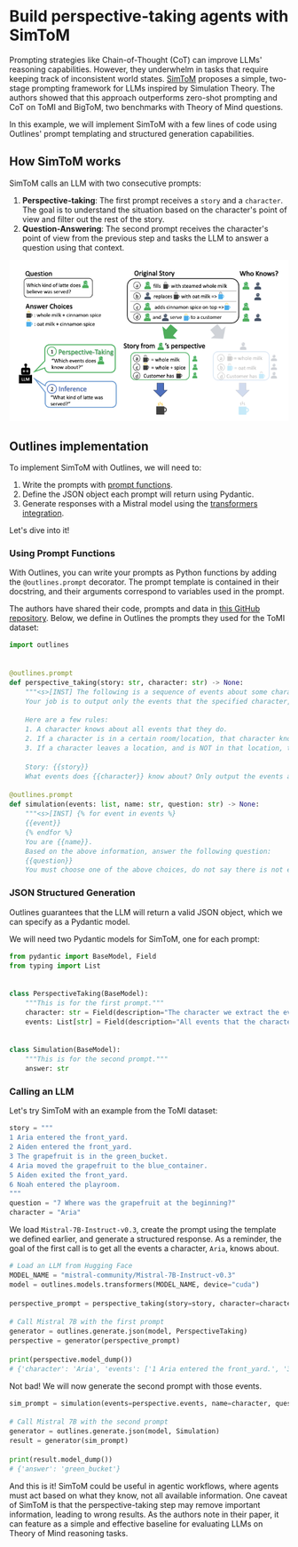 # Build perspective-taking agents with SimToM

Prompting strategies like Chain-of-Thought (CoT) can improve LLMs' reasoning capabilities. However, they underwhelm in tasks that require keeping track of inconsistent world states. [SimToM](https://arxiv.org/abs/2311.10227) proposes a simple, two-stage prompting framework for LLMs inspired by Simulation Theory. The authors showed that this approach outperforms zero-shot prompting and CoT on ToMI and BigToM, two benchmarks with Theory of Mind questions.

In this example, we will implement SimToM with a few lines of code using Outlines' prompt templating and structured generation capabilities.

## How SimToM works

SimToM calls an LLM with two consecutive prompts:

1. **Perspective-taking**: The first prompt receives a `story` and a `character`. The goal is to understand the situation based on the character's point of view and filter out the rest of the story.
2. **Question-Answering**: The second prompt receives the character's point of view from the previous step and tasks the LLM to answer a question using that context.

![Figure 2 in the paper](./images/simtom.png)

## Outlines implementation

To implement SimToM with Outlines, we will need to:

1. Write the prompts with [prompt functions](https://outlines-dev.github.io/outlines/reference/prompting/).
2. Define the JSON object each prompt will return using Pydantic.
3. Generate responses with a Mistral model using the [transformers integration](https://outlines-dev.github.io/outlines/reference/models/transformers/).

Let's dive into it!

### Using Prompt Functions

With Outlines, you can write your prompts as Python functions by adding the `@outlines.prompt` decorator. The prompt template is contained in their docstring, and their arguments correspond to variables used in the prompt.

The authors have shared their code, prompts and data in [this GitHub repository](https://github.com/shawnsihyunlee/simulatedtom). Below, we define in Outlines the prompts they used for the ToMI dataset:

```python
import outlines


@outlines.prompt
def perspective_taking(story: str, character: str) -> None:
    """<s>[INST] The following is a sequence of events about some characters, that takes place in multiple locations.
    Your job is to output only the events that the specified character, {{character}}, knows about.

    Here are a few rules:
    1. A character knows about all events that they do.
    2. If a character is in a certain room/location, that character knows about all other events that happens in the room. This includes other characters leaving or exiting the location, the locations of objects in that location, and whether somebody moves an object to another place.
    3. If a character leaves a location, and is NOT in that location, they no longer know about any events that happen within that location. However, they can re-enter the location.

    Story: {{story}}
    What events does {{character}} know about? Only output the events according to the above rules, do not provide an explanation. [/INST]""" # noqa

@outlines.prompt
def simulation(events: list, name: str, question: str) -> None:
    """<s>[INST] {% for event in events %}
    {{event}}
    {% endfor %}
    You are {{name}}.
    Based on the above information, answer the following question:
    {{question}}
    You must choose one of the above choices, do not say there is not enough information. Answer with a single word, do not output anything else. [/INST]""" # noqa
```

### JSON Structured Generation

Outlines guarantees that the LLM will return a valid JSON object, which we can specify as a Pydantic model.

We will need two Pydantic models for SimToM, one for each prompt:

```python
from pydantic import BaseModel, Field
from typing import List


class PerspectiveTaking(BaseModel):
    """This is for the first prompt."""
    character: str = Field(description="The character we extract the events for.")
    events: List[str] = Field(description="All events that the character knows about.")


class Simulation(BaseModel):
    """This is for the second prompt."""
    answer: str
```

### Calling an LLM

Let's try SimToM with an example from the ToMI dataset:

```python
story = """
1 Aria entered the front_yard.
2 Aiden entered the front_yard.
3 The grapefruit is in the green_bucket.
4 Aria moved the grapefruit to the blue_container.
5 Aiden exited the front_yard.
6 Noah entered the playroom.
"""
question = "7 Where was the grapefruit at the beginning?"
character = "Aria"
```

We load `Mistral-7B-Instruct-v0.3`, create the prompt using the template we defined earlier, and generate a structured response. As a reminder, the goal of the first call is to get all the events a character, `Aria`, knows about.

```python
# Load an LLM from Hugging Face
MODEL_NAME = "mistral-community/Mistral-7B-Instruct-v0.3"
model = outlines.models.transformers(MODEL_NAME, device="cuda")

perspective_prompt = perspective_taking(story=story, character=character)

# Call Mistral 7B with the first prompt
generator = outlines.generate.json(model, PerspectiveTaking)
perspective = generator(perspective_prompt)

print(perspective.model_dump())
# {'character': 'Aria', 'events': ['1 Aria entered the front_yard.', '3 The grapefruit is in the green_bucket.', '4 Aria moved the grapefruit to the blue_container.']}
```

Not bad! We will now generate the second prompt with those events.

```python
sim_prompt = simulation(events=perspective.events, name=character, question=question)

# Call Mistral 7B with the second prompt
generator = outlines.generate.json(model, Simulation)
result = generator(sim_prompt)

print(result.model_dump())
# {'answer': 'green_bucket'}
```

And this is it! SimToM could be useful in agentic workflows, where agents must act based on what they know, not all available information. One caveat of SimToM is that the perspective-taking step may remove important information, leading to wrong results. As the authors note in their paper, it can feature as a simple and effective baseline for evaluating LLMs on Theory of Mind reasoning tasks.
